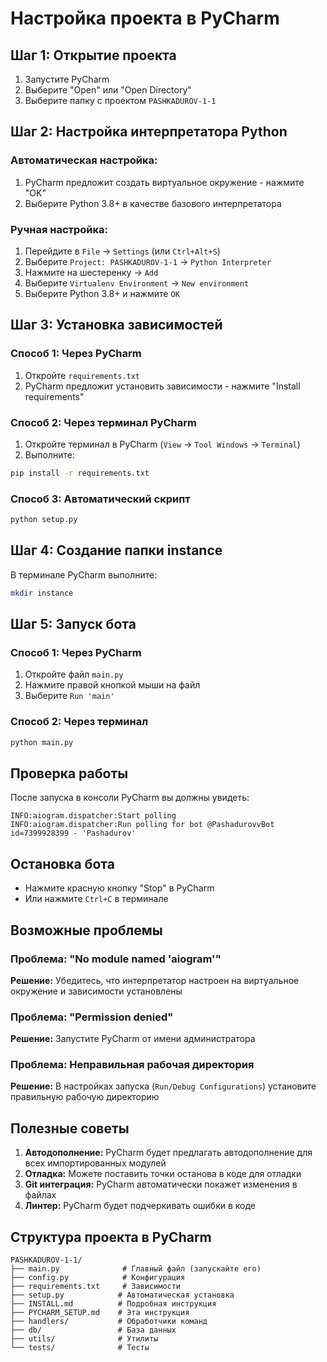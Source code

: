 # Настройка проекта в PyCharm

## Шаг 1: Открытие проекта

1. Запустите PyCharm
2. Выберите "Open" или "Open Directory"
3. Выберите папку с проектом `PASHKADUROV-1-1`

## Шаг 2: Настройка интерпретатора Python

### Автоматическая настройка:
1. PyCharm предложит создать виртуальное окружение - нажмите "OK"
2. Выберите Python 3.8+ в качестве базового интерпретатора

### Ручная настройка:
1. Перейдите в `File` → `Settings` (или `Ctrl+Alt+S`)
2. Выберите `Project: PASHKADUROV-1-1` → `Python Interpreter`
3. Нажмите на шестеренку → `Add`
4. Выберите `Virtualenv Environment` → `New environment`
5. Выберите Python 3.8+ и нажмите `OK`

## Шаг 3: Установка зависимостей

### Способ 1: Через PyCharm
1. Откройте `requirements.txt`
2. PyCharm предложит установить зависимости - нажмите "Install requirements"

### Способ 2: Через терминал PyCharm
1. Откройте терминал в PyCharm (`View` → `Tool Windows` → `Terminal`)
2. Выполните:
```bash
pip install -r requirements.txt
```

### Способ 3: Автоматический скрипт
```bash
python setup.py
```

## Шаг 4: Создание папки instance

В терминале PyCharm выполните:
```bash
mkdir instance
```

## Шаг 5: Запуск бота

### Способ 1: Через PyCharm
1. Откройте файл `main.py`
2. Нажмите правой кнопкой мыши на файл
3. Выберите `Run 'main'`

### Способ 2: Через терминал
```bash
python main.py
```

## Проверка работы

После запуска в консоли PyCharm вы должны увидеть:
```
INFO:aiogram.dispatcher:Start polling
INFO:aiogram.dispatcher:Run polling for bot @PashadurovvBot id=7399928399 - 'Pashadurov'
```

## Остановка бота

- Нажмите красную кнопку "Stop" в PyCharm
- Или нажмите `Ctrl+C` в терминале

## Возможные проблемы

### Проблема: "No module named 'aiogram'"
**Решение:** Убедитесь, что интерпретатор настроен на виртуальное окружение и зависимости установлены

### Проблема: "Permission denied"
**Решение:** Запустите PyCharm от имени администратора

### Проблема: Неправильная рабочая директория
**Решение:** В настройках запуска (`Run/Debug Configurations`) установите правильную рабочую директорию

## Полезные советы

1. **Автодополнение:** PyCharm будет предлагать автодополнение для всех импортированных модулей
2. **Отладка:** Можете поставить точки останова в коде для отладки
3. **Git интеграция:** PyCharm автоматически покажет изменения в файлах
4. **Линтер:** PyCharm будет подчеркивать ошибки в коде

## Структура проекта в PyCharm

```
PASHKADUROV-1-1/
├── main.py              # Главный файл (запускайте его)
├── config.py            # Конфигурация
├── requirements.txt     # Зависимости
├── setup.py            # Автоматическая установка
├── INSTALL.md          # Подробная инструкция
├── PYCHARM_SETUP.md    # Эта инструкция
├── handlers/           # Обработчики команд
├── db/                 # База данных
├── utils/              # Утилиты
└── tests/              # Тесты
``` 